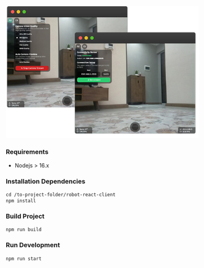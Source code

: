 
![React webapp demo](../docs/react-demo.jpg)

### Requirements
- Nodejs > 16.x 

### Installation Dependencies
```
cd /to-project-folder/robot-react-client
npm install
```

### Build Project
```
npm run build
```

### Run Development
```
npm run start
```
 